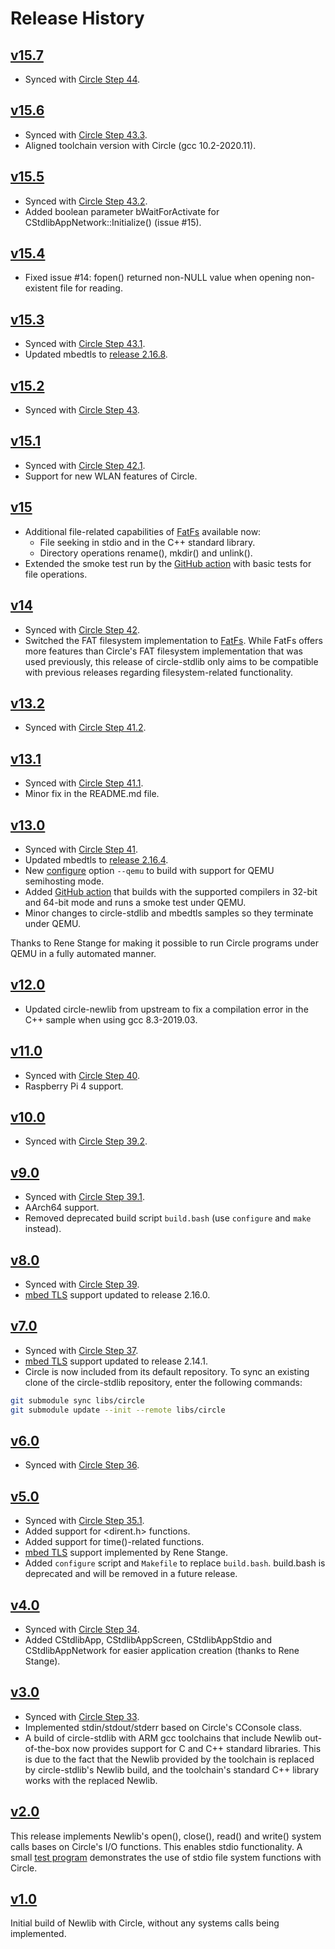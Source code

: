 # Release History

## [v15.7](https://github.com/smuehlst/circle-stdlib/releases/tag/v15.7)

* Synced with [Circle Step 44](https://github.com/rsta2/circle/releases/tag/Step44).

## [v15.6](https://github.com/smuehlst/circle-stdlib/releases/tag/v15.6)

* Synced with [Circle Step 43.3](https://github.com/rsta2/circle/releases/tag/Step43.3).
* Aligned toolchain version with Circle (gcc 10.2-2020.11).

## [v15.5](https://github.com/smuehlst/circle-stdlib/releases/tag/v15.5)

* Synced with [Circle Step 43.2](https://github.com/rsta2/circle/releases/tag/Step43.2).
* Added boolean parameter bWaitForActivate for CStdlibAppNetwork::Initialize() (issue #15).

## [v15.4](https://github.com/smuehlst/circle-stdlib/releases/tag/v15.4)

* Fixed issue #14: fopen() returned non-NULL value when opening non-existent
file for reading.

## [v15.3](https://github.com/smuehlst/circle-stdlib/releases/tag/v15.3)

* Synced with [Circle Step 43.1](https://github.com/rsta2/circle/releases/tag/Step43.1).
* Updated mbedtls to [release 2.16.8](https://github.com/ARMmbed/mbedtls/releases/tag/mbedtls-2.16.8).

## [v15.2](https://github.com/smuehlst/circle-stdlib/releases/tag/v15.2)

* Synced with [Circle Step 43](https://github.com/rsta2/circle/releases/tag/Step43).

## [v15.1](https://github.com/smuehlst/circle-stdlib/releases/tag/v15.1)

* Synced with [Circle Step 42.1](https://github.com/rsta2/circle/releases/tag/Step42.1).
* Support for new WLAN features of Circle.

## [v15](https://github.com/smuehlst/circle-stdlib/releases/tag/v15)

* Additional file-related capabilities of [FatFs](http://elm-chan.org/fsw/ff/00index_e.html) available now:
  * File seeking in stdio and in the C++ standard library.
  * Directory operations rename(), mkdir() and unlink().
* Extended the smoke test run by the [GitHub action](https://github.com/smuehlst/circle-stdlib/actions) with basic tests for file operations.

## [v14](https://github.com/smuehlst/circle-stdlib/releases/tag/v14)

* Synced with [Circle Step 42](https://github.com/rsta2/circle/releases/tag/Step42).
* Switched the FAT filesystem implementation to [FatFs](http://elm-chan.org/fsw/ff/00index_e.html).
  While FatFs offers more features than Circle's FAT filesystem implementation that was used previously,
  this release of circle-stdlib only aims to be compatible with previous releases regarding
  filesystem-related functionality.

## [v13.2](https://github.com/smuehlst/circle-stdlib/releases/tag/v13.2)

* Synced with [Circle Step 41.2](https://github.com/rsta2/circle/releases/tag/Step41.2).

## [v13.1](https://github.com/smuehlst/circle-stdlib/releases/tag/v13.1)

* Synced with [Circle Step 41.1](https://github.com/rsta2/circle/releases/tag/Step41.1).
* Minor fix in the README.md file.

## [v13.0](https://github.com/smuehlst/circle-stdlib/releases/tag/v13.0)

* Synced with [Circle Step 41](https://github.com/rsta2/circle/releases/tag/Step41).
* Updated mbedtls to [release 2.16.4](https://github.com/ARMmbed/mbedtls/releases/tag/mbedtls-2.16.4).
* New [configure](configure) option `--qemu` to build with support for QEMU semihosting mode.
* Added [GitHub action](https://github.com/smuehlst/circle-stdlib/actions) that builds
  with the supported compilers in 32-bit and 64-bit mode and runs a smoke test under QEMU.
* Minor changes to circle-stdlib and mbedtls samples so they terminate under QEMU.

Thanks to Rene Stange for making it possible to run Circle programs under QEMU in
a fully automated manner.

## [v12.0](https://github.com/smuehlst/circle-stdlib/releases/tag/v12.0)

* Updated circle-newlib from upstream to fix a compilation error in the C++ sample when using gcc 8.3-2019.03.

## [v11.0](https://github.com/smuehlst/circle-stdlib/releases/tag/v11.0)

* Synced with [Circle Step 40](https://github.com/rsta2/circle/releases/tag/Step40).
* Raspberry Pi 4 support.

## [v10.0](https://github.com/smuehlst/circle-stdlib/releases/tag/v10.0)

* Synced with [Circle Step 39.2](https://github.com/rsta2/circle/releases/tag/Step39.2).

## [v9.0](https://github.com/smuehlst/circle-stdlib/releases/tag/v9.0)

* Synced with [Circle Step 39.1](https://github.com/rsta2/circle/releases/tag/Step39.1).
* AArch64 support.
* Removed deprecated build script `build.bash` (use `configure` and `make` instead).

## [v8.0](https://github.com/smuehlst/circle-stdlib/releases/tag/v8.0)

* Synced with [Circle Step 39](https://github.com/rsta2/circle/releases/tag/Step39).
* [mbed TLS](libs/mbedtls) support updated to release 2.16.0.

## [v7.0](https://github.com/smuehlst/circle-stdlib/releases/tag/v7.0)

* Synced with [Circle Step 37](https://github.com/rsta2/circle/releases/tag/Step37).
* [mbed TLS](libs/mbedtls) support updated to release 2.14.1.
* Circle is now included from its default repository. To sync an existing clone of the circle-stdlib repository, enter the following commands:

```bash
git submodule sync libs/circle
git submodule update --init --remote libs/circle
```

## [v6.0](https://github.com/smuehlst/circle-stdlib/releases/tag/v6.0)

* Synced with [Circle Step 36](https://github.com/rsta2/circle/releases/tag/Step36).

## [v5.0](https://github.com/smuehlst/circle-stdlib/releases/tag/v5.0)

* Synced with [Circle Step 35.1](https://github.com/rsta2/circle/releases/tag/Step35.1).
* Added support for <dirent.h> functions.
* Added support for time()-related functions.
* [mbed TLS](libs/mbedtls) support implemented by Rene Stange.
* Added `configure` script and `Makefile` to replace `build.bash`. build.bash is
  deprecated and will be removed in a future release.

## [v4.0](https://github.com/smuehlst/circle-stdlib/tree/v4.0)

* Synced with [Circle Step 34](https://github.com/rsta2/circle/releases/tag/Step34).
* Added CStdlibApp, CStdlibAppScreen, CStdlibAppStdio and CStdlibAppNetwork for
easier application creation (thanks to Rene Stange).

## [v3.0](https://github.com/smuehlst/circle-stdlib/tree/V3.0)

* Synced with [Circle Step 33](https://github.com/rsta2/circle/releases/tag/Step33).
* Implemented stdin/stdout/stderr based on Circle's CConsole class.
* A build of circle-stdlib with ARM gcc toolchains that include Newlib out-of-the-box now provides
support for C and C++ standard libraries. This is due to the fact that the Newlib provided by the toolchain
is replaced by circle-stdlib's Newlib build, and the toolchain's standard C++ library works with the
replaced Newlib.

## [v2.0](https://github.com/smuehlst/circle-stdlib/tree/v2.0)

This release implements Newlib's open(), close(), read() and write()
system calls bases on Circle's I/O functions. This enables stdio functionality.
A small [test program](samples/03-stdio-fatfs) demonstrates the use of
stdio file system functions with Circle.

## [v1.0](https://github.com/smuehlst/circle-stdlib/tree/v1.0)

Initial build of Newlib with Circle, without any systems calls being implemented.
